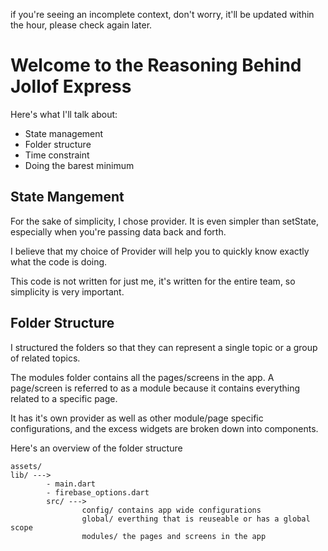 if you're seeing an incomplete context, don't worry, it'll be updated within the hour, please check again later.

# Welcome to the Reasoning Behind Jollof Express

Here's what I'll talk about:

- State management
- Folder structure
- Time constraint
- Doing the barest minimum

## State Mangement

For the sake of simplicity, I chose provider. It is even simpler than setState, especially when you're passing data back and forth.

I believe that my choice of Provider will help you to quickly know exactly what the code is doing.

This code is not written for just me, it's written for the entire team, so simplicity is very important.

## Folder Structure

I structured the folders so that they can represent a single topic or a group of related topics.

The modules folder contains all the pages/screens in the app. A page/screen is referred to as a module because it contains everything related to a specific page.

It has it's own provider as well as other module/page specific configurations, and the excess widgets are broken down into components.

Here's an overview of the folder structure

```
assets/
lib/ --->
        - main.dart
        - firebase_options.dart
        src/ --->
                config/ contains app wide configurations
                global/ everthing that is reuseable or has a global scope
                modules/ the pages and screens in the app

```


